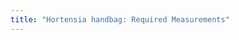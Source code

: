 ```yaml
---
title: "Hortensia handbag: Required Measurements"
---
```


<DesignMeasurements design='hortensia' />

